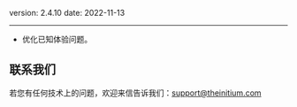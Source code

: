 version: 2.4.10
date: 2022-11-13

---

- 优化已知体验问题。

## 联系我们

若您有任何技术上的问题，欢迎来信告诉我们：[support@theinitium.com](mailto:support@theinitium.com)